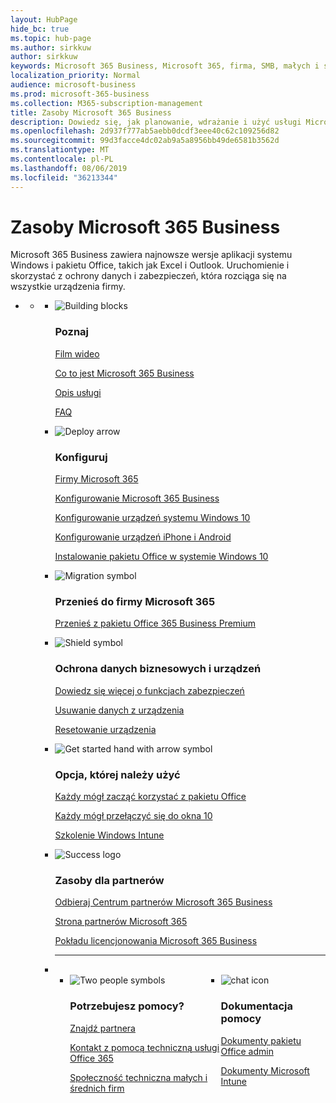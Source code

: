 ```yaml
---
layout: HubPage
hide_bc: true
ms.topic: hub-page
ms.author: sirkkuw
author: sirkkuw
keywords: Microsoft 365 Business, Microsoft 365, firma, SMB, małych i średnich firm Microsoft 365 Business dokumentacji, dokumentacja, dokumenty informacje techniczne
localization_priority: Normal
audience: microsoft-business
ms.prod: microsoft-365-business
ms.collection: M365-subscription-management
title: Zasoby Microsoft 365 Business
description: Dowiedz się, jak planowanie, wdrażanie i użyć usługi Microsoft Office 365, Windows 10 i mobilności Enterprise + zabezpieczeń razem w firmie dla zintegrowanej i bezpieczne infrastrukturę, która umożliwia pracę zespołową i odblokowuje kreatywności.
ms.openlocfilehash: 2d937f777ab5aebb0dcdf3eee40c62c109256d82
ms.sourcegitcommit: 99d3facce4dc02ab9a5a8956bb49de6581b3562d
ms.translationtype: MT
ms.contentlocale: pl-PL
ms.lasthandoff: 08/06/2019
ms.locfileid: "36213344"
---
```

<div id="main" class="v2">
    <div class="container">
        <h1>Zasoby Microsoft 365 Business</h1>
        <P>Microsoft 365 Business zawiera najnowsze wersje aplikacji systemu Windows i pakietu Office, takich jak Excel i Outlook. Uruchomienie i skorzystać z ochrony danych i zabezpieczeń, która rozciąga się na wszystkie urządzenia firmy.</p>
        <P></p>
        <ul class="pivots">
            <li>
                <a href="#home"></a>
                <ul id="home">
                    <li>
                        <a href="#home-all"></a>
                        <ul id="home-all" class="cardsF">
                            <li>
                                <div class="cardSize">
                                    <div class="cardPadding">
                                        <div class="card">
                                            <div class="cardImageOuter">
                                                <div class="cardImage">
                                                    <img src="https://docs.microsoft.com/office/media/icons/blocks-blue.svg" alt="Building blocks" />
                                                </div>
                                            </div>
                                            <div class="cardText">
                                                <h3>Poznaj</h3>
                                                <P><a href="https://support.office.com/article/what-is-microsoft-365-business-901e2522-c2cf-4b8c-894e-f482cda3347a" target="_blank">Film wideo</a></p>
                                                <P><a href="microsoft-365-business-overview.md" target="_blank">Co to jest Microsoft 365 Business</a></p>
                                                <P><a href="https://docs.microsoft.com/office365/servicedescriptions/microsoft-365-service-descriptions/microsoft-365-business-service-description" target="_blank">Opis usługi</a></p>
                                                <P><a href="https://docs.microsoft.com/microsoft-365/business/support/microsoft-365-business-faqs" target="_blank">FAQ</a></p>
                                            </div>
                                        </div>
                                    </div>
                                </div>
                            </li>
                            <li>
                                <div class="cardSize">
                                    <div class="cardPadding">
                                        <div class="card">
                                            <div class="cardImageOuter">
                                                <div class="cardImage">
                                                    <img src="https://docs.microsoft.com/office/media/icons/deploy-blue.svg" alt="Deploy arrow" />
                                                </div>
                                            </div>
                                            <div class="cardText">
                                                <h3>Konfiguruj</h3>
                                              <P><a href="sign-up.md" target="_blank">Firmy Microsoft 365</a></p>
                                               <P><a href="set-up.md" target="_blank">Konfigurowanie Microsoft 365 Business</a></p>
                                                <P><a href="set-up-windows-devices.md" target="_blank">Konfigurowanie urządzeń systemu Windows 10</a></p>
                                                <P><a href="set-up-mobile-devices.md" target="_blank">Konfigurowanie urządzeń iPhone i Android</a></p>
                                                <P><a href="auto-install-or-uninstall-office.md" target="_blank">Instalowanie pakietu Office w systemie Windows 10</a></p>
                                            </div>
                                        </div>
                                    </div>
                                </div>
                            </li>
                            <li>
                                <div class="cardSize">
                                    <div class="cardPadding">
                                        <div class="card">
                                            <div class="cardImageOuter">
                                                <div class="cardImage">
                                                    <img src="https://docs.microsoft.com/office/media/icons/migration-blue.svg" alt="Migration symbol" />
                                                </div>
                                            </div>
                                            <div class="cardText">
                                                <h3>Przenieś do firmy Microsoft 365</h3>
                                                <P><a href="migrate-to-microsoft-365-business.md" target="_blank">Przenieś z pakietu Office 365 Business Premium</a></p>
                                            </div>
                                        </div>
                                    </div>
                                </div>
                            </li> 
                            <li>
                                <div class="cardSize">
                                    <div class="cardPadding">
                                        <div class="card">
                                            <div class="cardImageOuter">
                                                <div class="cardImage">
                                                    <img src="https://docs.microsoft.com/office/media/icons/security-blue.svg" alt="Shield symbol" />
                                                </div>
                                            </div>
                                            <div class="cardText">
                                                <h3>Ochrona danych biznesowych i urządzeń</h3>
                                                <P><a href="security-features.md" target="_blank">Dowiedz się więcej o funkcjach zabezpieczeń</a></p>
                                                <P><a href="remove-company-data.md" target="_blank">Usuwanie danych z urządzenia</a></p>
                                                <P><a href="reset-devices-to-factory-settings.md" target="_blank">Resetowanie urządzenia</a></p>
                                                </div>
                                        </div>
                                    </div>
                                </div>
                            </li>
                            <li>
                                <div class="cardSize">
                                    <div class="cardPadding">
                                        <div class="card">
                                            <div class="cardImageOuter">
                                                <div class="cardImage">
                                                    <img src="https://docs.microsoft.com/office/media/icons/get-started-blue.svg" alt="Get started hand with arrow symbol" />
                                                </div>
                                            </div>
                                            <div class="cardText">
                                                <h3>Opcja, której należy użyć</h3>
                                                <P><a href="https://support.office.com/office-training-center" target="_blank">Każdy mógł zacząć korzystać z pakietu Office</a></p>
                                                <P><a href="https://www.microsoft.com/itpro/windows-10/end-user-readiness" target="_blank">Każdy mógł przełączyć się do okna 10</a></p>
                                                <P><a href="https://docs.microsoft.com/intune-user-help/use-managed-devices-to-get-work-done" target="_blank">Szkolenie Windows Intune</a></p>
                                            </div>
                                        </div>
                                    </div>
                                </div>
                            </li>
                            <li>
                                <div class="cardSize">
                                    <div class="cardPadding">
                                        <div class="card">
                                            <div class="cardImageOuter">
                                                <div class="cardImage">
                                                    <img src="https://docs.microsoft.com/en-us/office/media/icons/success-blue.svg" alt="Success logo" />
                                                </div>
                                            </div>
                                            <div class="cardText">
                                                <h3>Zasoby dla partnerów</h3>
                                                <P><a href="get-microsoft-365-business.md" target="_blank">Odbieraj Centrum partnerów Microsoft 365 Business</a></p>
                                                <P><a href="https://www.microsoft.com/microsoft-365/partners/business" target="_blank">Strona partnerów Microsoft 365</a></p>
                                                <P><a href="https://www.microsoft.com/microsoft-365/partners/resources/microsoft-365-business-licensing-deck" target="_blank">Pokładu licencjonowania Microsoft 365 Business</a></p>
                                            </div>
                                        </div>
                                    </div>
                                </div>
                            </li>
                                <li class="fullSpan">
                                  <hr />
                                  <br>
                                  <ul class="cardsF panelContent singlePanelContent" style="display:flex!important;">
                                    <li>
                                    <div class="cardSize">
                                        <div class="cardPadding">
                                            <div class="card">
                                                <div class="cardImageOuter">
                                                    <div class="cardImage">
                                                        <img src="https://docs.microsoft.com/office/media/icons/users-people.svg" alt="Two people symbols" />
                                                    </div>
                                                </div>
                                                <div class="cardText">
                                                    <h3>Potrzebujesz pomocy?</h3>
                                                    <P><a href="https://www.microsoft.com/solution-providers/search" target="_blank">Znajdź partnera</a></p>
                                                    <P><a href="https://support.office.com/article/Contact-support-for-business-products-Admin-Help-32a17ca7-6fa0-4870-8a8d-e25ba4ccfd4b" target="_blank">Kontakt z pomocą techniczną usługi Office 365</a></p>
                                                    <P><a href="https://techcommunity.microsoft.com/t5/Small-and-Medium-Businesses/ct-p/SMB" target="_blank">Społeczność techniczna małych i średnich firm</a></p>
                                                </div>
                                            </div>
                                        </div>
                                    </div>
                                </li> 
                                <li>
                                    <div class="cardSize">
                                        <div class="cardPadding">
                                            <div class="card">
                                                <div class="cardImageOuter">
                                                    <div class="cardImage">
                                                        <img src="https://docs.microsoft.com/office/media/icons/chat.svg" alt="chat icon" />
                                                    </div>
                                                </div>
                                                <div class="cardText">
                                                    <h3>Dokumentacja pomocy</h3>
                                                     <P><a href="https://docs.microsoft.com/office/admins-itprofessionals" target="_blank">Dokumenty pakietu Office admin</a></p>
                                                     <P><a href="https://docs.microsoft.com/intune/index">Dokumenty Microsoft Intune</a></p>
                                                </div>
                                            </div>
                                        </div>
                                    </div>
                                </li>
                            </li>
                        </ul>
                    </li>
                </ul>
            </li>
        </ul>
    </div>
</div>